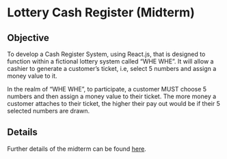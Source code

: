 # Lottery Cash Register (Midterm)

## Objective
To develop a Cash Register System, using React.js, that is designed to function within a fictional lottery system called “WHE WHE”. It will allow a cashier to generate a customer’s ticket, i.e, select 5 numbers and assign a money value to it.

In the realm of “WHE WHE”, to participate, a customer MUST choose 5 numbers and then assign a money value to their ticket. The more money a customer attaches to their ticket, the higher their pay out would be if their 5 selected numbers are drawn.

## Details
Further details of the midterm can be found [here](https://docs.google.com/document/d/1Uy1XcseTXQK1wOsuQ7JC1FvSLNpdDlk288mIGfVk-RA/edit).
